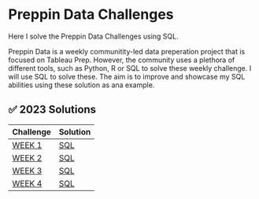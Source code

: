 # Preppin Data Challenges
Here I solve the Preppin Data Challenges using SQL.

Preppin Data is a weekly communitity-led data preperation project that is focused on Tableau Prep. However, the community uses a plethora of different tools, such as Python, R or SQL to solve these weekly challenge. I will use SQL to solve these. The aim is to improve and showcase my SQL abilities using these solution as ana example.

## ✅ 2023 Solutions
Challenge | Solution |
--- | --- |
[WEEK 1](https://preppindata.blogspot.com/2023/01/2023-week-1-data-source-bank.html) | [SQL](https://github.com/Marius321/SQL-Preppin-Data-Challenges/blob/main/2023/SQL/Week1_2023_SQL.sql) |
[WEEK 2](https://preppindata.blogspot.com/2023/01/2023-week-2-international-bank-account.html) | [SQL](https://github.com/Marius321/SQL-Preppin-Data-Challenges/blob/main/2023/SQL/W2_2023_SQL.sql) |
[WEEK 3](https://preppindata.blogspot.com/2023/01/2023-week-3-targets-for-dsb.html) | [SQL](https://github.com/Marius321/SQL-Preppin-Data-Challenges/blob/main/2023/SQL/W3_2023_SQL.sql) |
[WEEK 4](https://preppindata.blogspot.com/2023/01/2023-week-4-new-customers.html) | [SQL](https://github.com/Marius321/SQL-Preppin-Data-Challenges/blob/main/2023/SQL/W4_2023_SQL.sql) |
